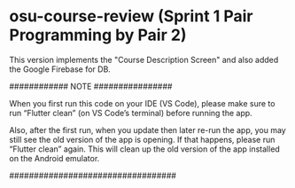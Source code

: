 # osu-course-review (Sprint 1 Pair Programming by Pair 2)
This version implements the "Course Description Screen" and also added the Google Firebase for DB.

############ NOTE ################

When you first run this code on your IDE (VS Code), please make sure to run “Flutter clean” (on VS Code’s terminal) before running the app.

Also, after the first run, when you update then later re-run the app, you may still see the old version of the app is opening. 
If that happens, please run “Flutter clean” again. This will clean up the old version of the app installed on the Android emulator.

##################################
